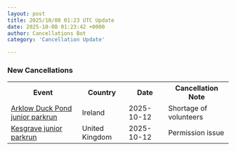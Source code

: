 ```yaml
---
layout: post
title: 2025/10/08 01:23 UTC Update
date: 2025-10-08 01:23:42 +0000
author: Cancellations Bot
category: 'Cancellation Update'

---
```


<h3>New Cancellations</h3>
<div class='hscrollable'>
<table style='width: 100%'>
    <tr>
        <th>Event</th>
        <th>Country</th>
        <th>Date</th>
        <th>Cancellation Note</th>
    </tr>
    <tr>
        <td><a href="https://www.parkrun.ie/arklowduckpond-juniors">Arklow Duck Pond junior parkrun</a></td>
        <td>Ireland</td>
        <td>2025-10-12</td>
        <td>Shortage of volunteers</td>
    </tr>
    <tr>
        <td><a href="https://www.parkrun.org.uk/kesgrave-juniors">Kesgrave junior parkrun</a></td>
        <td>United Kingdom</td>
        <td>2025-10-12</td>
        <td>Permission issue</td>
    </tr>
</table>
</div>
